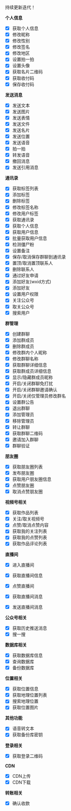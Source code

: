 持续更新迭代！


**个人信息**
-  [x] 获取个人信息
-  [x] 修改昵称  
-  [x] 修改性别
-  [x] 修改签名
-  [x] 修改地区
-  [x] 设置拍一拍
-  [x] 设置头像
-  [x] 获取名片二维码
-  [x] 获取收付码
-  [x] 保存收付码

**发送消息**  
-  [x] 发送文本
-  [x] 发送图片
-  [x] 发送表情
-  [x] 发送文件
-  [x] 发送名片
-  [x] 发送位置
-  [x] 发送语音
-  [x] 拍一拍
-  [x] 转发语音
-  [x] 撤回消息
-  [x] 发送引用消息

**通讯录**
-  [x] 获取标签列表
-  [x] 添加标签
-  [x] 删除标签
-  [x] 修改标签名称
-  [x] 修改用户标签
-  [x] 获取通讯录  
-  [x] 获取个人信息
-  [x] 获取用户信息
-  [x] 批量获取用户信息
-  [x] 检测僵尸粉
-  [x] 设置备注
-  [x] 保存/取消保存群聊到通讯录
-  [x] 置顶/取消置顶联系人
-  [x] 删除联系人
-  [x] 通过好友申请
-  [x] 添加好友(wxid方式)
-  [x] 添加好友
-  [x] 设置用户权限
-  [x] 关注公众号
-  [x] 取关公众号  
-  [x] 搜索用户

**群管理**
-  [x] 创建群聊
-  [x] 添加群成员
-  [x] 删除群成员
-  [x] 修改群内个人昵称
-  [x] 修改群聊名称
-  [x] 获取群聊详细信息
-  [x] 获取群成员详细信息
-  [x] 显示/隐藏群成员昵称
-  [x] 开启/关闭群聊免打扰
-  [x] 开启/关闭群聊邀请确认
-  [x] 开启/关闭仅管理员修改群名
-  [x] 设置群公告
-  [x] 退出群聊
-  [x] 添加管理员
-  [x] 移除管理员
-  [x] 转让群聊
-  [x] 获取群聊二维码
-  [x] 邀请加入群聊
-  [x] 群聊验证

**朋友圈**
-  [x] 获取朋友圈列表
-  [x] 发布朋友圈
-  [x] 获取用户朋友圈信息
-  [x] 点赞朋友圈
-  [x] 取消点赞朋友圈

**视频号相关**
-  [x] 获取作品列表
-  [x] 关注/取关视频号
-  [x] 点赞/取消点赞内容
-  [x] 获取我的关注列表
-  [x] 获取我的点赞列表
-  [x] 获取作品评论列表

**直播间**
-  [x] 进入直播间
-  [x] 获取直播间信息
-  [x] 点赞直播间
-  [x] 获取直播间消息
-  [x] 发送直播间消息


**公众号相关**
-  [x] 获取历史推送消息
-  [x] 搜一搜

**数据库相关** 
-  [x] 获取数据库信息
-  [x] 查询数据库
-  [x] 备份数据库

**位置相关**
-  [x] 获取位置信息
-  [x] 获取地理位置列表
-  [x] 搜索地理位置
-  [x] 获取位置图片

**其他功能**
-  [x] 语音转文本
-  [x] 获取备份库密钥

**登录相关**
-  [x] 获取登录二维码

**CDN**
-  [x] CDN上传
-  [x] CDN下载

**转账相关**
-  [x] 确认收款

